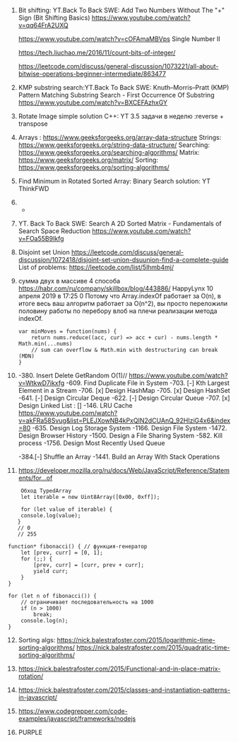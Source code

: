 1. Bit shifting: YT.Back To Back SWE:
   Add Two Numbers Without The "+" Sign (Bit Shifting Basics)
   https://www.youtube.com/watch?v=qq64FrA2UXQ

   https://www.youtube.com/watch?v=cOFAmaMBVps Single Number II

   https://tech.liuchao.me/2016/11/count-bits-of-integer/

   https://leetcode.com/discuss/general-discussion/1073221/all-about-bitwise-operations-beginner-intermediate/863477

2. KMP substring search:YT.Back To Back SWE:
   Knuth–Morris–Pratt (KMP) Pattern Matching Substring Search - First Occurrence Of Substring
   https://www.youtube.com/watch?v=BXCEFAzhxGY

3. Rotate Image simple solution C++: YT 3.5 задачи в неделю :reverse + transpose

4. Arrays : https://www.geeksforgeeks.org/array-data-structure
   Strings: https://www.geeksforgeeks.org/string-data-structure/
   Searching: https://www.geeksforgeeks.org/searching-algorithms/
   Matrix: https://www.geeksforgeeks.org/matrix/
   Sorting: https://www.geeksforgeeks.org/sorting-algorithms/

5. Find Minimum in Rotated Sorted Array: Binary Search solution: YT ThinkFWD

6. -

7. YT. Back To Back SWE: Search A 2D Sorted Matrix - Fundamentals of Search Space Reduction
   https://www.youtube.com/watch?v=FOa55B9Ikfg

8. Disjoint set Union
   https://leetcode.com/discuss/general-discussion/1072418/disjoint-set-union-dsuunion-find-a-complete-guide
   List of problems: https://leetcode.com/list/5lhmb4mj/

9. сумма двух в массиве 4 способа https://habr.com/ru/company/skillbox/blog/443886/
   HappyLynx
   10 апреля 2019 в 17:25 0
   Потому что Array.indexOf работает за O(n), в итоге весь ваш алгоритм работает за O(n^2), вы просто переложили половину работы по перебору влоб на плечи реализации метода indexOf.

   ```
   var minMoves = function(nums) {
       return nums.reduce((acc, cur) => acc + cur) - nums.length * Math.min(...nums)
       // sum can overflow & Math.min with destructuring can break (MDN)
   }
   ```

10. -380. Insert Delete GetRandom O(1)// https://www.youtube.com/watch?v=WtkwD7ikxfg
    -609. Find Duplicate File in System
    -703. [-] Kth Largest Element in a Stream
    -706. [x] Design HashMap
    -705. [x] Design HashSet
    -641. [-] Design Circular Deque
    -622. [-] Design Circular Queue
    -707. [x] Design Linked List : []
    -146. LRU Cache https://www.youtube.com/watch?v=akFRa58Svug&list=PLEJXowNB4kPxQIN2dCUAnQ_92HIziG4x6&index=80
    -635. Design Log Storage System
    -1166. Design File System
    -1472. Design Browser History
    -1500. Design a File Sharing System
    -582. Kill process
    -1756. Design Most Recently Used Queue

    -384.[-] Shuffle an Array
    -1441. Build an Array With Stack Operations

11. https://developer.mozilla.org/ru/docs/Web/JavaScript/Reference/Statements/for...of

```
    Обход TypedArray
    let iterable = new Uint8Array([0x00, 0xff]);

    for (let value of iterable) {
    console.log(value);
   }
   // 0
   // 255

```

```
function* fibonacci() { // функция-генератор
    let [prev, curr] = [0, 1];
    for (;;) {
        [prev, curr] = [curr, prev + curr];
        yield curr;
    }
}

for (let n of fibonacci()) {
    // ограничивает последовательность на 1000
    if (n > 1000)
        break;
    console.log(n);
}

```

12. Sorting algs:
    https://nick.balestrafoster.com/2015/logarithmic-time-sorting-algorithms/
    https://nick.balestrafoster.com/2015/quadratic-time-sorting-algorithms/

13. https://nick.balestrafoster.com/2015/Functional-and-in-place-matrix-rotation/

14. https://nick.balestrafoster.com/2015/classes-and-instantiation-patterns-in-javascript/

15. https://www.codegrepper.com/code-examples/javascript/frameworks/nodejs

16. PURPLE
